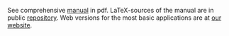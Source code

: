 See comprehensive [manual](http://opera.autosome.ru/downloads/MACRO-PERFECTOS-APE_manual.pdf) in pdf. LaTeX-sources of the manual are in public [repository](https://github.com/VorontsovIE/macro-perfectos-ape-manual).
Web versions for the most basic applications are at [our website](http://opera.autosome.ru/).
